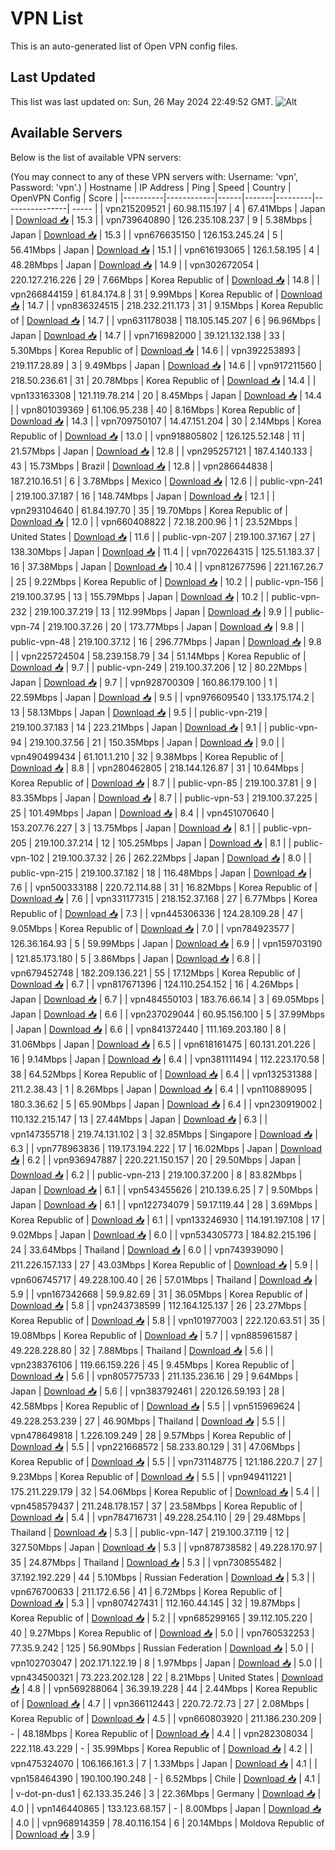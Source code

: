 # VPN List

This is an auto-generated list of Open VPN config files.

## Last Updated

This list was last updated on: Sun, 26 May 2024 22:49:52 GMT.
![Alt](https://repobeats.axiom.co/api/embed/186b98318ef1479477931607c1ad7d823f12451f.svg "Repobeats analytics image")

## Available Servers

Below is the list of available VPN servers:

(You may connect to any of these VPN servers with: Username: 'vpn', Password: 'vpn'.)
| Hostname | IP Address | Ping | Speed | Country | OpenVPN Config | Score |
|----------|------------|------|-------|---------|----------------| ----- |
| vpn215209521 | 60.98.115.197 | 4 | 67.41Mbps | Japan | [Download 📥](./configs/server_0_JP.ovpn) | 15.3 |
| vpn739640890 | 126.235.108.237 | 9 | 5.38Mbps | Japan | [Download 📥](./configs/server_1_JP.ovpn) | 15.3 |
| vpn676635150 | 126.153.245.24 | 5 | 56.41Mbps | Japan | [Download 📥](./configs/server_2_JP.ovpn) | 15.1 |
| vpn616193065 | 126.1.58.195 | 4 | 48.28Mbps | Japan | [Download 📥](./configs/server_3_JP.ovpn) | 14.9 |
| vpn302672054 | 220.127.216.226 | 29 | 7.66Mbps | Korea Republic of | [Download 📥](./configs/server_4_KR.ovpn) | 14.8 |
| vpn266844159 | 61.84.174.8 | 31 | 9.99Mbps | Korea Republic of | [Download 📥](./configs/server_5_KR.ovpn) | 14.7 |
| vpn836324515 | 218.232.211.173 | 31 | 9.15Mbps | Korea Republic of | [Download 📥](./configs/server_6_KR.ovpn) | 14.7 |
| vpn631178038 | 118.105.145.207 | 6 | 96.96Mbps | Japan | [Download 📥](./configs/server_7_JP.ovpn) | 14.7 |
| vpn716982000 | 39.121.132.138 | 33 | 5.30Mbps | Korea Republic of | [Download 📥](./configs/server_8_KR.ovpn) | 14.6 |
| vpn392253893 | 219.117.28.89 | 3 | 9.49Mbps | Japan | [Download 📥](./configs/server_9_JP.ovpn) | 14.6 |
| vpn917211560 | 218.50.236.61 | 31 | 20.78Mbps | Korea Republic of | [Download 📥](./configs/server_10_KR.ovpn) | 14.4 |
| vpn133163308 | 121.119.78.214 | 20 | 8.45Mbps | Japan | [Download 📥](./configs/server_11_JP.ovpn) | 14.4 |
| vpn801039369 | 61.106.95.238 | 40 | 8.16Mbps | Korea Republic of | [Download 📥](./configs/server_12_KR.ovpn) | 14.3 |
| vpn709750107 | 14.47.151.204 | 30 | 2.14Mbps | Korea Republic of | [Download 📥](./configs/server_13_KR.ovpn) | 13.0 |
| vpn918805802 | 126.125.52.148 | 11 | 21.57Mbps | Japan | [Download 📥](./configs/server_14_JP.ovpn) | 12.8 |
| vpn295257121 | 187.4.140.133 | 43 | 15.73Mbps | Brazil | [Download 📥](./configs/server_15_BR.ovpn) | 12.8 |
| vpn286644838 | 187.210.16.51 | 6 | 3.78Mbps | Mexico | [Download 📥](./configs/server_16_MX.ovpn) | 12.6 |
| public-vpn-241 | 219.100.37.187 | 16 | 148.74Mbps | Japan | [Download 📥](./configs/server_17_JP.ovpn) | 12.1 |
| vpn293104640 | 61.84.197.70 | 35 | 19.70Mbps | Korea Republic of | [Download 📥](./configs/server_18_KR.ovpn) | 12.0 |
| vpn660408822 | 72.18.200.96 | 1 | 23.52Mbps | United States | [Download 📥](./configs/server_19_US.ovpn) | 11.6 |
| public-vpn-207 | 219.100.37.167 | 27 | 138.30Mbps | Japan | [Download 📥](./configs/server_20_JP.ovpn) | 11.4 |
| vpn702264315 | 125.51.183.37 | 16 | 37.38Mbps | Japan | [Download 📥](./configs/server_21_JP.ovpn) | 10.4 |
| vpn812677596 | 221.167.26.7 | 25 | 9.22Mbps | Korea Republic of | [Download 📥](./configs/server_22_KR.ovpn) | 10.2 |
| public-vpn-156 | 219.100.37.95 | 13 | 155.79Mbps | Japan | [Download 📥](./configs/server_23_JP.ovpn) | 10.2 |
| public-vpn-232 | 219.100.37.219 | 13 | 112.99Mbps | Japan | [Download 📥](./configs/server_24_JP.ovpn) | 9.9 |
| public-vpn-74 | 219.100.37.26 | 20 | 173.77Mbps | Japan | [Download 📥](./configs/server_25_JP.ovpn) | 9.8 |
| public-vpn-48 | 219.100.37.12 | 16 | 296.77Mbps | Japan | [Download 📥](./configs/server_26_JP.ovpn) | 9.8 |
| vpn225724504 | 58.239.158.79 | 34 | 51.14Mbps | Korea Republic of | [Download 📥](./configs/server_27_KR.ovpn) | 9.7 |
| public-vpn-249 | 219.100.37.206 | 12 | 80.22Mbps | Japan | [Download 📥](./configs/server_28_JP.ovpn) | 9.7 |
| vpn928700309 | 160.86.179.100 | 1 | 22.59Mbps | Japan | [Download 📥](./configs/server_29_JP.ovpn) | 9.5 |
| vpn976609540 | 133.175.174.2 | 13 | 58.13Mbps | Japan | [Download 📥](./configs/server_30_JP.ovpn) | 9.5 |
| public-vpn-219 | 219.100.37.183 | 14 | 223.21Mbps | Japan | [Download 📥](./configs/server_31_JP.ovpn) | 9.1 |
| public-vpn-94 | 219.100.37.56 | 21 | 150.35Mbps | Japan | [Download 📥](./configs/server_32_JP.ovpn) | 9.0 |
| vpn490499434 | 61.101.1.210 | 32 | 9.38Mbps | Korea Republic of | [Download 📥](./configs/server_33_KR.ovpn) | 8.8 |
| vpn280462805 | 218.144.126.87 | 31 | 10.64Mbps | Korea Republic of | [Download 📥](./configs/server_34_KR.ovpn) | 8.7 |
| public-vpn-85 | 219.100.37.81 | 9 | 83.35Mbps | Japan | [Download 📥](./configs/server_35_JP.ovpn) | 8.7 |
| public-vpn-53 | 219.100.37.225 | 25 | 101.49Mbps | Japan | [Download 📥](./configs/server_36_JP.ovpn) | 8.4 |
| vpn451070640 | 153.207.76.227 | 3 | 13.75Mbps | Japan | [Download 📥](./configs/server_37_JP.ovpn) | 8.1 |
| public-vpn-205 | 219.100.37.214 | 12 | 105.25Mbps | Japan | [Download 📥](./configs/server_38_JP.ovpn) | 8.1 |
| public-vpn-102 | 219.100.37.32 | 26 | 262.22Mbps | Japan | [Download 📥](./configs/server_39_JP.ovpn) | 8.0 |
| public-vpn-215 | 219.100.37.182 | 18 | 116.48Mbps | Japan | [Download 📥](./configs/server_40_JP.ovpn) | 7.6 |
| vpn500333188 | 220.72.114.88 | 31 | 16.82Mbps | Korea Republic of | [Download 📥](./configs/server_41_KR.ovpn) | 7.6 |
| vpn331177315 | 218.152.37.168 | 27 | 6.77Mbps | Korea Republic of | [Download 📥](./configs/server_42_KR.ovpn) | 7.3 |
| vpn445306336 | 124.28.109.28 | 47 | 9.05Mbps | Korea Republic of | [Download 📥](./configs/server_43_KR.ovpn) | 7.0 |
| vpn784923577 | 126.36.164.93 | 5 | 59.99Mbps | Japan | [Download 📥](./configs/server_44_JP.ovpn) | 6.9 |
| vpn159703190 | 121.85.173.180 | 5 | 3.86Mbps | Japan | [Download 📥](./configs/server_45_JP.ovpn) | 6.8 |
| vpn679452748 | 182.209.136.221 | 55 | 17.12Mbps | Korea Republic of | [Download 📥](./configs/server_46_KR.ovpn) | 6.7 |
| vpn817671396 | 124.110.254.152 | 16 | 4.26Mbps | Japan | [Download 📥](./configs/server_47_JP.ovpn) | 6.7 |
| vpn484550103 | 183.76.66.14 | 3 | 69.05Mbps | Japan | [Download 📥](./configs/server_48_JP.ovpn) | 6.6 |
| vpn237029044 | 60.95.156.100 | 5 | 37.99Mbps | Japan | [Download 📥](./configs/server_49_JP.ovpn) | 6.6 |
| vpn841372440 | 111.169.203.180 | 8 | 31.06Mbps | Japan | [Download 📥](./configs/server_50_JP.ovpn) | 6.5 |
| vpn618161475 | 60.131.201.226 | 16 | 9.14Mbps | Japan | [Download 📥](./configs/server_51_JP.ovpn) | 6.4 |
| vpn381111494 | 112.223.170.58 | 38 | 64.52Mbps | Korea Republic of | [Download 📥](./configs/server_52_KR.ovpn) | 6.4 |
| vpn132531388 | 211.2.38.43 | 1 | 8.26Mbps | Japan | [Download 📥](./configs/server_53_JP.ovpn) | 6.4 |
| vpn110889095 | 180.3.36.62 | 5 | 65.90Mbps | Japan | [Download 📥](./configs/server_54_JP.ovpn) | 6.4 |
| vpn230919002 | 110.132.215.147 | 13 | 27.44Mbps | Japan | [Download 📥](./configs/server_55_JP.ovpn) | 6.3 |
| vpn147355718 | 219.74.131.102 | 3 | 32.85Mbps | Singapore | [Download 📥](./configs/server_56_SG.ovpn) | 6.3 |
| vpn778963836 | 119.173.194.222 | 17 | 16.02Mbps | Japan | [Download 📥](./configs/server_57_JP.ovpn) | 6.2 |
| vpn936947887 | 220.221.150.157 | 20 | 29.50Mbps | Japan | [Download 📥](./configs/server_58_JP.ovpn) | 6.2 |
| public-vpn-213 | 219.100.37.200 | 8 | 83.82Mbps | Japan | [Download 📥](./configs/server_59_JP.ovpn) | 6.1 |
| vpn543455626 | 210.139.6.25 | 7 | 9.50Mbps | Japan | [Download 📥](./configs/server_60_JP.ovpn) | 6.1 |
| vpn122734079 | 59.17.119.44 | 28 | 3.69Mbps | Korea Republic of | [Download 📥](./configs/server_61_KR.ovpn) | 6.1 |
| vpn133246930 | 114.191.197.108 | 17 | 9.02Mbps | Japan | [Download 📥](./configs/server_62_JP.ovpn) | 6.0 |
| vpn534305773 | 184.82.215.196 | 24 | 33.64Mbps | Thailand | [Download 📥](./configs/server_63_TH.ovpn) | 6.0 |
| vpn743939090 | 211.226.157.133 | 27 | 43.03Mbps | Korea Republic of | [Download 📥](./configs/server_64_KR.ovpn) | 5.9 |
| vpn606745717 | 49.228.100.40 | 26 | 57.01Mbps | Thailand | [Download 📥](./configs/server_65_TH.ovpn) | 5.9 |
| vpn167342668 | 59.9.82.69 | 31 | 36.05Mbps | Korea Republic of | [Download 📥](./configs/server_66_KR.ovpn) | 5.8 |
| vpn243738599 | 112.164.125.137 | 26 | 23.27Mbps | Korea Republic of | [Download 📥](./configs/server_67_KR.ovpn) | 5.8 |
| vpn101977003 | 222.120.63.51 | 35 | 19.08Mbps | Korea Republic of | [Download 📥](./configs/server_68_KR.ovpn) | 5.7 |
| vpn885961587 | 49.228.228.80 | 32 | 7.88Mbps | Thailand | [Download 📥](./configs/server_69_TH.ovpn) | 5.6 |
| vpn238376106 | 119.66.159.226 | 45 | 9.45Mbps | Korea Republic of | [Download 📥](./configs/server_70_KR.ovpn) | 5.6 |
| vpn805775733 | 211.135.236.16 | 29 | 9.64Mbps | Japan | [Download 📥](./configs/server_71_JP.ovpn) | 5.6 |
| vpn383792461 | 220.126.59.193 | 28 | 42.58Mbps | Korea Republic of | [Download 📥](./configs/server_72_KR.ovpn) | 5.5 |
| vpn515969624 | 49.228.253.239 | 27 | 46.90Mbps | Thailand | [Download 📥](./configs/server_73_TH.ovpn) | 5.5 |
| vpn478649818 | 1.226.109.249 | 28 | 9.57Mbps | Korea Republic of | [Download 📥](./configs/server_74_KR.ovpn) | 5.5 |
| vpn221668572 | 58.233.80.129 | 31 | 47.06Mbps | Korea Republic of | [Download 📥](./configs/server_75_KR.ovpn) | 5.5 |
| vpn731148775 | 121.186.220.7 | 27 | 9.23Mbps | Korea Republic of | [Download 📥](./configs/server_76_KR.ovpn) | 5.5 |
| vpn949411221 | 175.211.229.179 | 32 | 54.06Mbps | Korea Republic of | [Download 📥](./configs/server_77_KR.ovpn) | 5.4 |
| vpn458579437 | 211.248.178.157 | 37 | 23.58Mbps | Korea Republic of | [Download 📥](./configs/server_78_KR.ovpn) | 5.4 |
| vpn784716731 | 49.228.254.110 | 29 | 29.48Mbps | Thailand | [Download 📥](./configs/server_79_TH.ovpn) | 5.3 |
| public-vpn-147 | 219.100.37.119 | 12 | 327.50Mbps | Japan | [Download 📥](./configs/server_80_JP.ovpn) | 5.3 |
| vpn878738582 | 49.228.170.97 | 35 | 24.87Mbps | Thailand | [Download 📥](./configs/server_81_TH.ovpn) | 5.3 |
| vpn730855482 | 37.192.192.229 | 44 | 5.10Mbps | Russian Federation | [Download 📥](./configs/server_82_RU.ovpn) | 5.3 |
| vpn676700633 | 211.172.6.56 | 41 | 6.72Mbps | Korea Republic of | [Download 📥](./configs/server_83_KR.ovpn) | 5.3 |
| vpn807427431 | 112.160.44.145 | 32 | 19.87Mbps | Korea Republic of | [Download 📥](./configs/server_84_KR.ovpn) | 5.2 |
| vpn685299165 | 39.112.105.220 | 40 | 9.27Mbps | Korea Republic of | [Download 📥](./configs/server_85_KR.ovpn) | 5.0 |
| vpn760532253 | 77.35.9.242 | 125 | 56.90Mbps | Russian Federation | [Download 📥](./configs/server_86_RU.ovpn) | 5.0 |
| vpn102703047 | 202.171.122.19 | 8 | 1.97Mbps | Japan | [Download 📥](./configs/server_87_JP.ovpn) | 5.0 |
| vpn434500321 | 73.223.202.128 | 22 | 8.21Mbps | United States | [Download 📥](./configs/server_88_US.ovpn) | 4.8 |
| vpn569288064 | 36.39.19.228 | 44 | 2.44Mbps | Korea Republic of | [Download 📥](./configs/server_89_KR.ovpn) | 4.7 |
| vpn366112443 | 220.72.72.73 | 27 | 2.08Mbps | Korea Republic of | [Download 📥](./configs/server_90_KR.ovpn) | 4.5 |
| vpn660803920 | 211.186.230.209 | - | 48.18Mbps | Korea Republic of | [Download 📥](./configs/server_91_KR.ovpn) | 4.4 |
| vpn282308034 | 222.118.43.229 | - | 35.99Mbps | Korea Republic of | [Download 📥](./configs/server_92_KR.ovpn) | 4.2 |
| vpn475324070 | 106.166.161.3 | 7 | 1.33Mbps | Japan | [Download 📥](./configs/server_93_JP.ovpn) | 4.1 |
| vpn158464390 | 190.100.190.248 | - | 6.52Mbps | Chile | [Download 📥](./configs/server_94_CL.ovpn) | 4.1 |
| v-dot-pn-dus1 | 62.133.35.246 | 3 | 22.36Mbps | Germany | [Download 📥](./configs/server_95_DE.ovpn) | 4.0 |
| vpn146440865 | 133.123.68.157 | - | 8.00Mbps | Japan | [Download 📥](./configs/server_96_JP.ovpn) | 4.0 |
| vpn968914359 | 78.40.116.154 | 6 | 20.14Mbps | Moldova Republic of | [Download 📥](./configs/server_97_MD.ovpn) | 3.9 |
